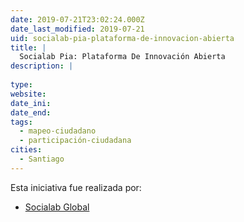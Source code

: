 ```yaml
---
date: 2019-07-21T23:02:24.000Z
date_last_modified: 2019-07-21
uid: socialab-pia-plataforma-de-innovacion-abierta
title: |
  Socialab Pia: Plataforma De Innovación Abierta
description: |
  
type: 
website: 
date_ini: 
date_end: 
tags:
  - mapeo-ciudadano
  - participación-ciudadana
cities: 
  - Santiago
---
```


Esta iniciativa fue realizada por:

- [Socialab Global](/organizaciones/socialab-global)
